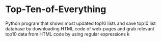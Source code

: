# Top-Ten-of-Everything
Python program that shows most updated top10 lists and save top10 list database by downloading HTML code of web-pages and grab relevant top10 data from HTML code by using regular expressions
k

